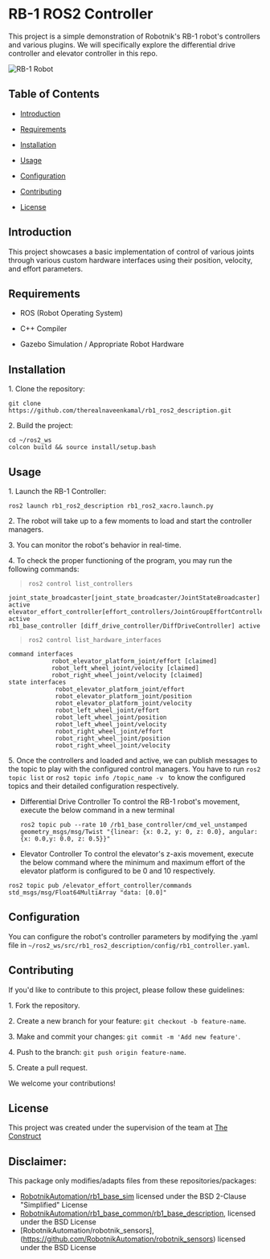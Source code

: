 

# RB-1 ROS2 Controller

This project is a simple demonstration of Robotnik's RB-1 robot's controllers and various plugins. We will specifically explore the differential drive controller and elevator controller in this repo. 

![RB-1 Robot](https://github.com/therealnaveenkamal/rb1_ros2_description/assets/80611084/4c298251-a530-4987-bf99-a90dfcc11743)


## Table of Contents

- [Introduction](#introduction)

- [Requirements](#requirements)

- [Installation](#installation)

- [Usage](#usage)

- [Configuration](#configuration)

- [Contributing](#contributing)

- [License](#license)

## Introduction

This project showcases a basic implementation of control of various joints through various custom hardware interfaces using their position, velocity, and effort parameters. 

## Requirements

- ROS (Robot Operating System)

- C++ Compiler

- Gazebo Simulation / Appropriate Robot Hardware

## Installation

1\. Clone the repository:

   ```
   git clone https://github.com/therealnaveenkamal/rb1_ros2_description.git
   ```

2\. Build the project:

   ```
   cd ~/ros2_ws
   colcon build && source install/setup.bash
   ```

## Usage

1\. Launch the RB-1 Controller:

   ```
   ros2 launch rb1_ros2_description rb1_ros2_xacro.launch.py
   ```

2\. The robot will take up to a few moments to load and start the controller managers. 

3\. You can monitor the robot's behavior in real-time.

4\. To check the proper functioning of the program, you may run the following commands:

  >     ros2 control list_controllers
	joint_state_broadcaster[joint_state_broadcaster/JointStateBroadcaster] active
	elevator_effort_controller[effort_controllers/JointGroupEffortController] active
	rb1_base_controller [diff_drive_controller/DiffDriveController] active

  >     ros2 control list_hardware_interfaces
	command interfaces
		        robot_elevator_platform_joint/effort [claimed]
		        robot_left_wheel_joint/velocity [claimed]
		        robot_right_wheel_joint/velocity [claimed]
	state interfaces
		         robot_elevator_platform_joint/effort
		         robot_elevator_platform_joint/position
		         robot_elevator_platform_joint/velocity
		         robot_left_wheel_joint/effort
		         robot_left_wheel_joint/position
		         robot_left_wheel_joint/velocity
		         robot_right_wheel_joint/effort
		         robot_right_wheel_joint/position
		         robot_right_wheel_joint/velocity
		         
		         
5\. Once the controllers and loaded and active, we can publish messages to the topic to play with the configured control managers. You have to run ```ros2 topic list``` or ```ros2 topic info /topic_name -v ``` to know the configured topics and their detailed configuration respectively.

 - Differential Drive Controller
	 To control the RB-1 robot's movement, execute the below command in a new terminal
	 
	```ros2 topic pub --rate 10 /rb1_base_controller/cmd_vel_unstamped geometry_msgs/msg/Twist "{linear: {x: 0.2, y: 0, z: 0.0}, angular: {x: 0.0,y: 0.0, z: 0.5}}"```

- Elevator Controller
	To control the elevator's z-axis movement, execute the below command where the minimum and maximum effort of the elevator platform is configured to be 0 and 10 respectively.

```ros2 topic pub /elevator_effort_controller/commands std_msgs/msg/Float64MultiArray "data: [0.0]"```

## Configuration

You can configure the robot's controller parameters by modifying the .yaml file in `~/ros2_ws/src/rb1_ros2_description/config/rb1_controller.yaml`.

## Contributing

If you'd like to contribute to this project, please follow these guidelines:

1\. Fork the repository.

2\. Create a new branch for your feature: `git checkout -b feature-name`.

3\. Make and commit your changes: `git commit -m 'Add new feature'`.

4\. Push to the branch: `git push origin feature-name`.

5\. Create a pull request.

We welcome your contributions!

## License

This project was created under the supervision of the team at [The Construct](https://theconstructsim.com/)


## Disclaimer:

This package only modifies/adapts files from these repositories/packages:  
- [RobotnikAutomation/rb1_base_sim](https://github.com/RobotnikAutomation/rb1_base_sim) licensed under the BSD 2-Clause "Simplified" License
- [RobotnikAutomation/rb1_base_common/rb1_base_description](https://github.com/RobotnikAutomation/rb1_base_common/tree/melodic-devel/rb1_base_description), licensed under the BSD License
- [RobotnikAutomation/robotnik_sensors],(https://github.com/RobotnikAutomation/robotnik_sensors) licensed under the BSD License
